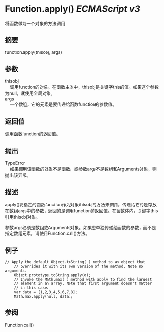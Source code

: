 # Function.apply() _ECMAScript v3_

将函数做为一个对象的方法调用

## 摘要

function.apply(thisobj, args)

## 参数

thisobj  
    调用function的对象。在函数主体中，thisobj是关键字this的值。如果这个参数为null，就使用全局对象。  
args  
    一个数组，它的元素是要传递给函数function的参数值。

## 返回值

调用函数function的返回值。

## 抛出

TypeError  
    如果调用该函数的对象不是函数，或参数args不是数组和Arguments对象，则抛出该异常。

## 描述

apply()将指定的函数function作为对象thisobj的方法来调用，传递给它的是存放在数组args中的参数，返回的是调用function的返回值。在函数体内，关键字this引用thisobj对象。  
  
  
参数args必须是数组或Arguments对象。如果想单独传递给函数的参数，而不是指定数组元素，请使用Function.call()方法。

## 例子

    // Apply the default Object.toString( ) method to an object that
        // overrides it with its own version of the method. Note no arguments.
        Object.prototype.toString.apply(o);
        // Invoke the Math.max( ) method with apply to find the largest
        // element in an array. Note that first argument doesn't matter
        // in this case.
        var data = [1,2,3,4,5,6,7,8];
        Math.max.apply(null, data);

## 参阅

Function.call()

